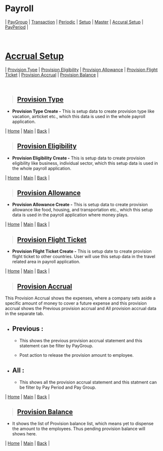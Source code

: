 # **Payroll**

| [PayGroup](#paygroup) | [Transaction](#transaction) | [Periodic](#periodic) | [Setup](#setup) | [Master](#master) | [Accural Setup](#accural-setup) | [PayPeriod](#payperiod) |

<br>

# **[Accrual Setup](#payroll)**

| [Provision Type](#provision-type) | [Provision Eligibility](#provision-eligibility) | [Provision Allowance](#provision-allowance) | [Provision Flight Ticket](#provision-flight-ticket) | [Provision Accrual](#provision-accrual) | [Provision Balance](#provision-balance) |

<br>

> ## **[Provision Type](#accrual-setup)**

  - **Provision Type Create -** This is setup data to create provision type like vacation, airticket etc., which this data is used in the whole payroll application.

| [Home](#payroll) | [Main](#accrual-setup) | [Back](#provision-type) |

> ## **[Provision Eligibility](#provision-type)**

  - **Provision Eligibility Create -** This is setup data to create provision eligibility like business, individual sector, which this setup data is used in the whole payroll application.

| [Home](#payroll) | [Main](#accrual-setup) | [Back](#provision-eligibility) |

> ## **[Provision Allowance](#provision-eligibility)**

  - **Provision Allowance Create -** This is setup data to create provision allowance like food, housing, and transportation etc., which this setup data is used in the payroll application where money plays.

| [Home](#payroll) | [Main](#accrual-setup) | [Back](#provision-allowance) |

> ## **[Provision Flight Ticket](#provision-allowance)**

  - **Provision Flight Ticket Create -** This is setup date to create provision flight ticket to other countries. User will use this setup data in the travel related area in payroll application.

| [Home](#payroll) | [Main](#accrual-setup) | [Back](#provision-flight-ticket) |

> ## **[Provision Accrual](#provision-flight-ticket)**

This Provision Accrual shows the expenses, where a company sets aside a specific amount of money to cover a future expense and this provision accrual shows the Previous provision accrual and All provision accrual data in the separate tab.

- ## **Previous :**

  - This shows the previous provision accrual statement and this statement can be filter by PayGroup.

  - Post action to release the provision amount to employee.

- ## **All :**

  - This shows all the provision accrual statement and this statment can be filter by Pay Period and Pay Group.

| [Home](#payroll) | [Main](#accrual-setup) | [Back](#provision-accrual) |

> ## **[Provision Balance](#provision-accrual)**

  - It shows the list of Provision balance list, which means yet to dispense the amount to the employees. Thus pending provision balance will shows here.

| [Home](#payroll) | [Main](#accrual-setup) | [Back](#provision-balance) |